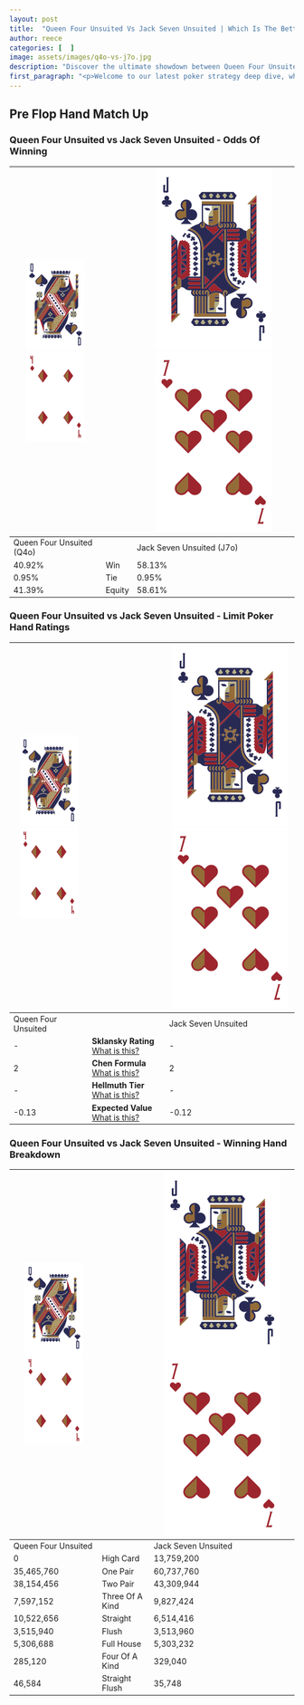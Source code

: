 ```yaml
---
layout: post
title:  "Queen Four Unsuited Vs Jack Seven Unsuited | Which Is The Better Hand In Poker? A Complete Guide"
author: reece
categories: [  ]
image: assets/images/q4o-vs-j7o.jpg
description: "Discover the ultimate showdown between Queen Four Unsuited and Jack Seven Unsuited in poker! Uncover the odds, strategies, and scenarios where one hand triumphs over the other. Get ready to up your poker game with this thrilling analysis."
first_paragraph: "<p>Welcome to our latest poker strategy deep dive, where we're pitting two distinct hands against each other in a high-stakes showdown: Queen Four Unsuited vs Jack Seven Unsuited.</p><p>In the dynamic world of poker, every decision counts, and knowing which hand holds the upper hand is key to your success at the table.</p><p>In this article, we'll dissect these two hands, explore the scenarios where one dominates the other, and equip you with the knowledge to make strategic choices that can tip the odds in your favor.</p><p>Get ready to unravel the intriguing dynamics of these poker hands and elevate your game to new heights.</p>"
---
```




[comment]: # (sp0)

## Pre Flop Hand Match Up

<div class="table hand-ratings" markdown="1"> 



### Queen Four Unsuited vs Jack Seven Unsuited - Odds Of Winning


    
| ![image info](assets/images/hand1/Q.png) ![image info](assets/images/hand1/4o.png) |  | ![image info](assets/images/hand2/J.png) ![image info](assets/images/hand2/7o.png) |
| -------- | -------- | -------- |
| Queen Four Unsuited (Q4o) |  | Jack Seven Unsuited (J7o) |
| 40.92% | Win | 58.13% |
| 0.95% | Tie | 0.95% |
| 41.39% | Equity | 58.61% |




[comment]: # (sp1)



### Queen Four Unsuited vs Jack Seven Unsuited - Limit Poker Hand Ratings


    
| ![image info](assets/images/hand1/Q.png) ![image info](assets/images/hand1/4o.png) |  | ![image info](assets/images/hand2/J.png) ![image info](assets/images/hand2/7o.png) |
| -------- | -------- | -------- |
| Queen Four Unsuited |  | Jack Seven Unsuited |
| - | **Sklansky Rating** [What is this?](/sklansky-rating-explained) | - |
| 2 | **Chen Formula** [What is this?](/chen-formula-explained) | 2 |
| - | **Hellmuth Tier** [What is this?](/Hellmuth-tier-explained) | - |
| -0.13 | **Expected Value** [What is this?](/expected-value-explained) | -0.12 |




[comment]: # (sp2)



### Queen Four Unsuited vs Jack Seven Unsuited - Winning Hand Breakdown


    
| ![image info](assets/images/hand1/Q.png) ![image info](assets/images/hand1/4o.png) |  | ![image info](assets/images/hand2/J.png) ![image info](assets/images/hand2/7o.png) |
| -------- | -------- | -------- |
| Queen Four Unsuited |  | Jack Seven Unsuited |
| 0 | High Card | 13,759,200 |
| 35,465,760 | One Pair | 60,737,760 |
| 38,154,456 | Two Pair | 43,309,944 |
| 7,597,152 | Three Of A Kind | 9,827,424 |
| 10,522,656 | Straight | 6,514,416 |
| 3,515,940 | Flush | 3,513,960 |
| 5,306,688 | Full House | 5,303,232 |
| 285,120 | Four Of A Kind | 329,040 |
| 46,584 | Straight Flush | 35,748 |




[comment]: # (sp3)



</div>

[comment]: # (sp4)



[comment]: # (sp5)

